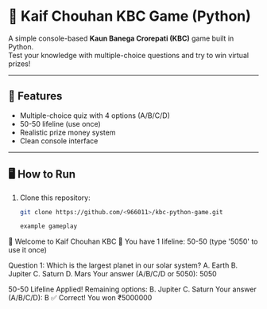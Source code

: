 # 🎉 Kaif Chouhan KBC Game (Python)

A simple console-based **Kaun Banega Crorepati (KBC)** game built in Python.  
Test your knowledge with multiple-choice questions and try to win virtual prizes!  

---

## 🚀 Features
- Multiple-choice quiz with 4 options (A/B/C/D)
- 50-50 lifeline (use once)
- Realistic prize money system
- Clean console interface

---

## 🖥️ How to Run
1. Clone this repository:
   ```bash
   git clone https://github.com/<966011>/kbc-python-game.git

   example gameplay
🎉 Welcome to Kaif Chouhan KBC 🎉
You have 1 lifeline: 50-50 (type '5050' to use it once)

Question 1: Which is the largest planet in our solar system?
A. Earth
B. Jupiter
C. Saturn
D. Mars
Your answer (A/B/C/D or 5050): 5050

50-50 Lifeline Applied! Remaining options:
B. Jupiter
C. Saturn
Your answer (A/B/C/D): B
✅ Correct!
You won ₹5000000
